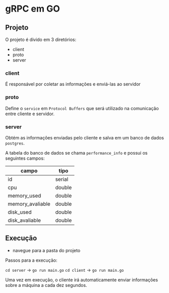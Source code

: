 # gRPC em GO

## Projeto

O projeto é divido em 3 diretórios:
- client
- proto
- server

### client
É responsável por coletar as informações e enviá-las ao servidor

### proto
Define o `service` em `Protocol Buffers` que será utilizado na comunicação entre cliente e servidor.

### server
Obtém as informações enviadas pelo cliente e salva em um banco de dados `postgres`.

A tabela do banco de dados se chama `performance_info` e possui os seguintes campos:

| campo            | tipo   |
|------------------|--------|
| id               | serial |
| cpu              | double |
| memory_used      | double |
| memory_avaliable | double |
| disk_used        | double |
| disk_avaliable   | double |

## Execução
* navegue para a pasta do projeto

Passos para a execução:

`cd server` -> `go run main.go`
`cd client` -> `go run main.go`

Uma vez em execução, o cliente irá automaticamente enviar informações sobre a máquina a cada dez segundos. 
